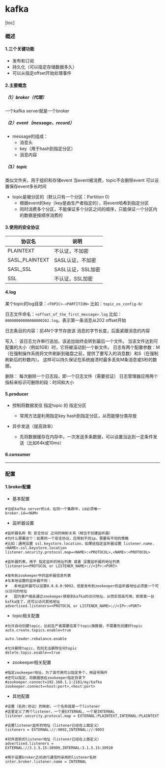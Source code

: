 # kafka

[toc]

### 概述

#### 1.三个关键功能
* 发布和订阅
* 持久化（可以指定存储数据多久）
* 可以从指定offset开始处理事件

#### 2.主要概念

##### （1）broker（代理）
一个kafka server就是一个broker

##### （2）event（message、record）
* message的组成：
  * 消息头
  * key（用于hash到指定分区）
  * 消息内容

##### （3）topic
类似文件夹，用于组织和存储event
当event被消费，topic不会删除event
可以设置保存event多长时间
* topic是被分区的（默认只有一个分区：Partition 0）
  * 根据event的key（key是由生产者指定的），将event哈希到指定分区
  * 同时消费多个分区，不能保证多个分区之间的顺序，只能保证一个分区内的数据是按顺序消费的

#### 3.使用的安全协议
|协议名|说明|
|-|-|
|PLAINTEXT|不认证，不加密|
|SASL_PLAINTEXT|SASL认证，不加密|
|SASL_SSL|SASL认证，SSL加密|
|SSL|不认证，SSL加密|

#### 4.log
某个topic的log目录：`<TOPIC>-<PARTITION>`
比如：`topic_os_config-0/`

日志文件命名：`<offset_of_the_first_message>.log`
比如：`00000000000000000202.log`，表示第一条消息从202 offset开始

日志条目的内容：前4N个字节存放该 消息的字节长度，后面紧跟消息的内容

写入：
该日志允许串行追加，该追加始终会转到最后一个文件。 当该文件达到可配置的大小（例如1GB）时，它将被滚动到一个新文件。 日志有两个配置参数：M（在强制操作系统将文件刷新到磁盘之前，提供了要写入的消息数）和S（在强制刷新后的秒数内）。 这样可以持久保证在系统崩溃时最多丢失M条消息或S秒的数据。

删除：
每次删除一个日志段，即一个日志文件（需要验证）
日志管理器应用两个指标来标识可删除的段：时间和大小

#### 5.producer
* 控制将数据发往 指定topic 的 指定分区
  * 常用方法是利用指定key hash到指定分区，从而能够分类存放

* 异步发送（提高效率）
  * 先将数据缓存在内存中，一次发送多条数据，可以设置当达到一定条件发送（比如64k或10ms）

#### 6.consumer

***

### 配置

#### 1.broker配置

* 基本配置

```shell
#当前kafka server的id，在同一个集群中，id必须唯一
broker.id=<NUM>
```

* 监听器设置

```shell
#监听器名称 和 安全协议 之间的映射关系（相当于创建监听器）
#为什么需要这个：如果同一个安全协议，应用到不同ip，需要有不同的策略
#比如：通用设置 ssl.keystore.location，如果给指定监听器设置 listener.name.<NAME>.ssl.keystore.location
listener.security.protocol.map=<NAME>:<PROTOCOL>,<NAME>:<PROTOCOL>

#监听器列表，用于 指定监听的地址列表 或者 设置监听器的地址列表
listeners=<PROTOCOL or LISTENER_NAME>://<IP>:<PORT>

#发布到zookeeper中的监听器信息列表
#与本地设置的监听器不同：
#   本地监听器可以设置0.0.0.0:9092，但是发布到zookeeper的监听器地址必须是一个可以访问的地址
#   因为客户端会通过zookeeper获取到kafka的访问地址，从而实现高可用，即使某一台kafka挂了，还可以访问其他地址
advertised.listeners=<PROTOCOL or LISTENER_NAME>://<IP>:<PORT>
```

* topic相关配置
```shell
#允许自动创建topic，比如生产者需要往某个topic推数据，不需要先创建好topic
auto.create.topics.enable=true

auto.leader.rebalance.enable

#允许删除topic，否则无法删除任何topic
delete.topic.enable==true
```

* zookeeper相关配置
```shell
#指定zookeeper地址，为了高可用可以指定多个，用逗号隔开
#还可以指定，将数据放在zookeeper指定目录下
#zookeeper.connect=192.168.1.1:2181/my/kafka
zookeeper.connect=<host:port>,<host:port>
```







* 其他配置
```shell
#设置（名称:协议）的映射，一个名称就是一个listener
#这里定义了两个listener，一个是EXTERNAL，一个是INTERNAL
listener.security.protocol.map = EXTERNAL:PLAINTEXT,INTERNAL:PLAINTEXT

#设置listener监听的地址（listener已经在上面定义）
listeners = EXTERNAL://:9092,INTERNAL://:9093

#对外宣称的listener地址（listener已经在上面定义）
advertised.listeners = EXTERNAL://3.1.5.15:30909,INTERNAL:3.1.5.15:30910

#用于设置broker之间进行通信时采用的listener名称
inter.broker.listener.name = INTERNAL
```
